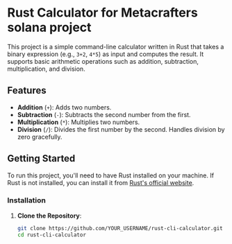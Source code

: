 # Rust  Calculator for Metacrafters solana project

This project is a simple command-line calculator written in Rust that takes a binary expression (e.g., `3+2`, `4*5`) as input and computes the result. It supports basic arithmetic operations such as addition, subtraction, multiplication, and division.

## Features

- **Addition** (`+`): Adds two numbers.
- **Subtraction** (`-`): Subtracts the second number from the first.
- **Multiplication** (`*`): Multiplies two numbers.
- **Division** (`/`): Divides the first number by the second. Handles division by zero gracefully.

## Getting Started

To run this project, you'll need to have Rust installed on your machine. If Rust is not installed, you can install it from [Rust's official website](https://www.rust-lang.org/tools/install).

### Installation

1. **Clone the Repository**:
   ```bash
   git clone https://github.com/YOUR_USERNAME/rust-cli-calculator.git
   cd rust-cli-calculator
